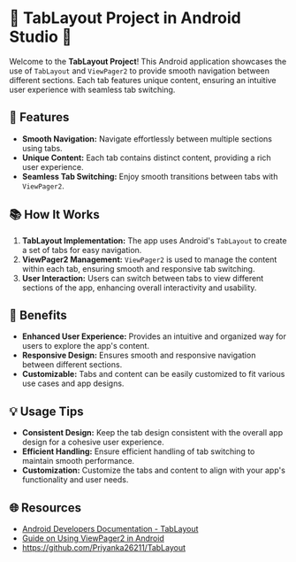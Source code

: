 # 📱 TabLayout Project in Android Studio 🌟

Welcome to the **TabLayout Project**! This Android application showcases the use of `TabLayout` and `ViewPager2` to provide smooth navigation between different sections. Each tab features unique content, ensuring an intuitive user experience with seamless tab switching.

## 🌟 Features

- **Smooth Navigation:** Navigate effortlessly between multiple sections using tabs.
- **Unique Content:** Each tab contains distinct content, providing a rich user experience.
- **Seamless Tab Switching:** Enjoy smooth transitions between tabs with `ViewPager2`.

## 📚 How It Works

1. **TabLayout Implementation:** The app uses Android's `TabLayout` to create a set of tabs for easy navigation.
2. **ViewPager2 Management:** `ViewPager2` is used to manage the content within each tab, ensuring smooth and responsive tab switching.
3. **User Interaction:** Users can switch between tabs to view different sections of the app, enhancing overall interactivity and usability.

## 🚀 Benefits

- **Enhanced User Experience:** Provides an intuitive and organized way for users to explore the app's content.
- **Responsive Design:** Ensures smooth and responsive navigation between different sections.
- **Customizable:** Tabs and content can be easily customized to fit various use cases and app designs.

## 💡 Usage Tips

- **Consistent Design:** Keep the tab design consistent with the overall app design for a cohesive user experience.
- **Efficient Handling:** Ensure efficient handling of tab switching to maintain smooth performance.
- **Customization:** Customize the tabs and content to align with your app's functionality and user needs.

## 🌐 Resources

- [Android Developers Documentation - TabLayout](https://developer.android.com/reference/com/google/android/material/tabs/TabLayout)
- [Guide on Using ViewPager2 in Android](https://developer.android.com/guide/navigation/viewpager2)
- https://github.com/Priyanka26211/TabLayout
